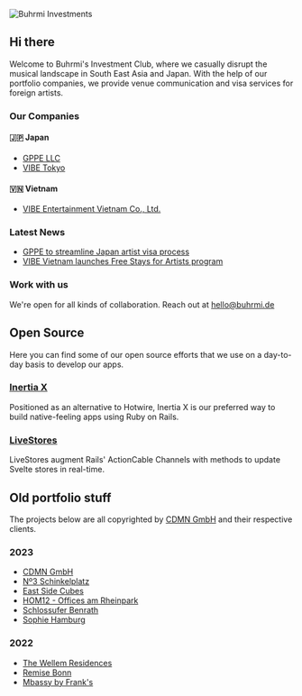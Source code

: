 ![Buhrmi Investments](https://pbs.twimg.com/profile_banners/709371380098183168/1714393264/1500x500)
## Hi there

Welcome to Buhrmi's Investment Club, where we casually disrupt the musical landscape in South East Asia and Japan. With the help of our portfolio companies, we provide venue communication and visa services for foreign artists.

### Our Companies

#### 🇯🇵 Japan

* [GPPE LLC](https://www.instagram.com/gppe_official)
* [VIBE Tokyo](https://www.instagram.com/vibetokyohq)

#### 🇻🇳 Vietnam

* [VIBE Entertainment Vietnam Co., Ltd.](https://vibe.buhrmi.de)

### Latest News

* [GPPE to streamline Japan artist visa process](https://vibe.buhrmi.de/posts/2-japan-artist-visa)
* [VIBE Vietnam launches Free Stays for Artists program](https://vibe.buhrmi.de/posts/1-free-stays-for-artists)

### Work with us

We're open for all kinds of collaboration. Reach out at [hello@buhrmi.de](mailto:hello@buhrmi.de)

## Open Source

Here you can find some of our open source efforts that we use on a day-to-day basis to develop our apps.

### [Inertia X](https://github.com/buhrmi/inertiax)

Positioned as an alternative to Hotwire, Inertia X is our preferred way to build native-feeling apps using Ruby on Rails.

### [LiveStores](https://github.com/buhrmi/livestores)

LiveStores augment Rails' ActionCable Channels with methods to update Svelte stores in real-time.

## Old portfolio stuff

The projects below are all copyrighted by [CDMN GmbH](https://cdmn.de) and their respective clients.

### 2023

- [CDMN GmbH](https://cdmn.de)
- [Nº3 Schinkelplatz](https://no3-schinkelplatz.cdmn.de/en)
- [East Side Cubes](https://www.east-side-cubes.de)
- [HOM12 - Offices am Rheinpark](https://www.hom12.de)
- [Schlossufer Benrath](https://www.schlossufer-benrath.de)
- [Sophie Hamburg](https://sophie.hamburg)

### 2022

- [The Wellem Residences](https://www.thewellemresidences.com)
- [Remise Bonn](https://www.remise-bonn.de)
- [Mbassy by Frank's](https://www.mbassybyfranks.com)

